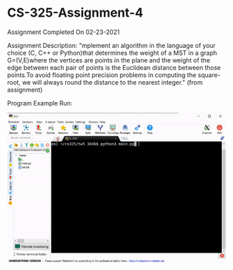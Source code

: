 # CS-325-Assignment-4
Assignment Completed On 02-23-2021

Assignment Description: "mplement an algorithm in the language of your choice (C, C++ or Python)that determines the weight of a MST in a graph G=(V,E)where the vertices are points in the plane and the weight of the edge between each pair of points is the Euclidean distance between those points.To avoid floating point precision problems in computing the square-root, we will always round the distance to the nearest integer." (from assignment)  

Program Example Run:

![Program Example Run](https://github.com/ConnerFosterCS/CS-325-Assignment-4/blob/main/Example%20Run.gif)
